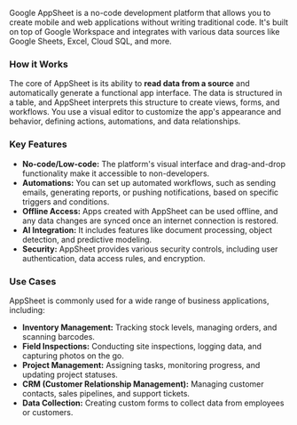 Google AppSheet is a no-code development platform that allows you to create mobile and web applications without writing traditional code. It's built on top of Google Workspace and integrates with various data sources like Google Sheets, Excel, Cloud SQL, and more.

### How it Works

The core of AppSheet is its ability to **read data from a source** and automatically generate a functional app interface. The data is structured in a table, and AppSheet interprets this structure to create views, forms, and workflows. You use a visual editor to customize the app's appearance and behavior, defining actions, automations, and data relationships.

### Key Features

* **No-code/Low-code:** The platform's visual interface and drag-and-drop functionality make it accessible to non-developers.
* **Automations:** You can set up automated workflows, such as sending emails, generating reports, or pushing notifications, based on specific triggers and conditions.
* **Offline Access:** Apps created with AppSheet can be used offline, and any data changes are synced once an internet connection is restored.
* **AI Integration:** It includes features like document processing, object detection, and predictive modeling.
* **Security:** AppSheet provides various security controls, including user authentication, data access rules, and encryption.

### Use Cases

AppSheet is commonly used for a wide range of business applications, including:

* **Inventory Management:** Tracking stock levels, managing orders, and scanning barcodes.
* **Field Inspections:** Conducting site inspections, logging data, and capturing photos on the go.
* **Project Management:** Assigning tasks, monitoring progress, and updating project statuses.
* **CRM (Customer Relationship Management):** Managing customer contacts, sales pipelines, and support tickets.
* **Data Collection:** Creating custom forms to collect data from employees or customers.